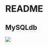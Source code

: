 # README

## MySQLdb

[<img src="https://img.shields.io/badge/MySQLdb-mysql-green.svg?logo=LOGO">](<LINK>)
